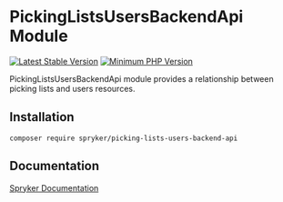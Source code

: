 # PickingListsUsersBackendApi Module
[![Latest Stable Version](https://poser.pugx.org/spryker/picking-lists-users-backend-api/v/stable.svg)](https://packagist.org/packages/spryker/picking-lists-users-backend-api)
[![Minimum PHP Version](https://img.shields.io/badge/php-%3E%3D%208.3-8892BF.svg)](https://php.net/)

PickingListsUsersBackendApi module provides a relationship between picking lists and users resources.

## Installation

```
composer require spryker/picking-lists-users-backend-api
```

## Documentation

[Spryker Documentation](https://docs.spryker.com)
